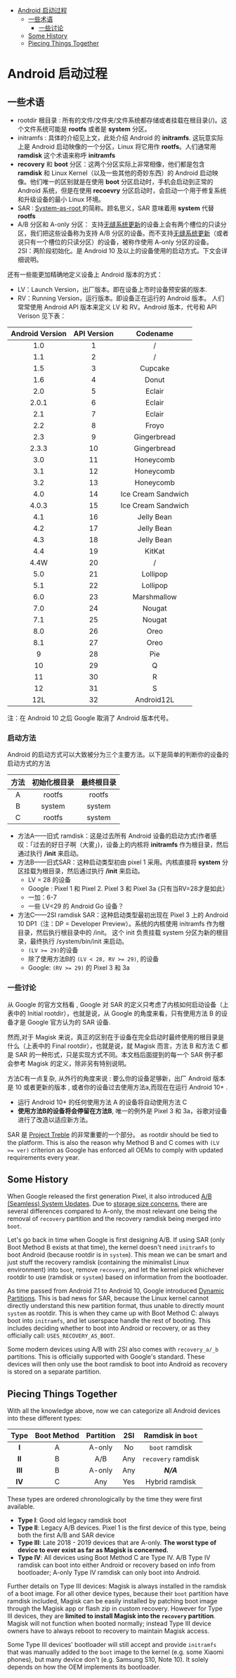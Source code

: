 
<!-- vim-markdown-toc GFM -->

* [Android 启动过程](#android-启动过程)
	* [一些术语](#一些术语)
		* [一些讨论](#一些讨论)
	* [Some History](#some-history)
	* [Piecing Things Together](#piecing-things-together)

<!-- vim-markdown-toc -->
# Android 启动过程

## 一些术语

- rootdir 根目录 : 所有的文件/文件夹/文件系统都存储或者挂载在根目录(/)。这个文件系统可能是 **rootfs** 或者是 **system** 分区。
- initramfs : 具体的介绍见上文，此处介绍 Android 的 **initramfs**. 这玩意实际上是 Android 启动映像的一个分区，Linux 将它用作 **rootfs**。人们通常用 **ramdisk** 这个术语来称呼 **initramfs**
- **recovery** 和 **boot** 分区：这两个分区实际上非常相像，他们都是包含 **ramdisk** 和 Linux Kernel（以及一些其他的奇妙东西）的 Android 启动映像。他们唯一的区别就是在使用 **boot** 分区启动时，手机会启动到正常的 Android 系统，但是在使用 **recoevry** 分区启动时，会启动一个用于修复系统和升级设备的最小 Linux 环境。
- SAR : [ System-as-root ](https://source.android.com/devices/bootloader/partitions/system-as-root) 的简称。顾名思义，SAR 意味着用 **system** 代替 **rootfs**
- A/B 分区和 A-only 分区： 支持[无缝系统更新](https://source.android.com/devices/tech/ota/ab)的设备上会有两个槽位的只读分区，我们把这些设备称为支持 A/B 分区的设备。而不支持[无缝系统更新](https://source.android.com/devices/tech/ota/ab)（或者说只有一个槽位的只读分区）的设备，被称作使用 A-only 分区的设备。
  2SI：两阶段初始化。是 Android 10 及以上的设备使用的启动方式。下文会详细说明。

 还有一些能更加精确地定义设备上 Android 版本的方式：
- LV：Launch Version，出厂版本。即在设备上市时设备预安装的版本.
- RV：Running Version，运行版本。即设备正在运行的 Android 版本。
  人们常常使用 Android API 版本来定义 LV 和 RV。Android 版本，代号和 API Verison 见下表：

| Android Version | API Version |      Codename      |
| :-------------: | :---------: | :----------------: |
|       1.0       |      1      |         /          |
|       1.1       |      2      |         /          |
|       1.5       |      3      |      Cupcake       |
|       1.6       |      4      |       Donut        |
|       2.0       |      5      |       Eclair       |
|      2.0.1      |      6      |       Eclair       |
|       2.1       |      7      |       Eclair       |
|       2.2       |      8      |       Froyo        |
|       2.3       |      9      |    Gingerbread     |
|      2.3.3      |     10      |    Gingerbread     |
|       3.0       |     11      |     Honeycomb      |
|       3.1       |     12      |     Honeycomb      |
|       3.2       |     13      |     Honeycomb      |
|       4.0       |     14      | Ice Cream Sandwich |
|      4.0.3      |     15      | Ice Cream Sandwich |
|       4.1       |     16      |     Jelly Bean     |
|       4.2       |     17      |     Jelly Bean     |
|       4.3       |     18      |     Jelly Bean     |
|       4.4       |     19      |       KitKat       |
|      4.4W       |     20      |         /          |
|       5.0       |     21      |      Lollipop      |
|       5.1       |     22      |      Lollipop      |
|       6.0       |     23      |    Marshmallow     |
|       7.0       |     24      |       Nougat       |
|       7.1       |     25      |       Nougat       |
|       8.0       |     26      |        Oreo        |
|       8.1       |     27      |        Oreo        |
|        9        |     28      |        Pie         |
|       10        |     29      |         Q          |
|       11        |     30      |         R          |
|       12        |     31      |         S          |
|       12L       |     32      |     Android12L     |

注：在 Android 10 之后 Google 取消了 Android 版本代号。
 ### 启动方法
 Android 的启动方式可以大致被分为三个主要方法。以下是简单的判断你的设备的启动方式的方法

 |方法|初始化根目录|最终根目录|
 |:-:|:-:|:-:|
 |A|rootfs|rootfs|
 |B|system|system|
 |C|rootfs|system|

- 方法A——旧式 ramdisk：这是过去所有 Android 设备的启动方式(作者感叹：「过去的好日子啊（大雾」)，设备上的内核将 **initramfs** 作为根目录，然后通过执行 **/init** 来启动。
- 方法B——旧式SAR：这种启动类型初由 pixel 1 采用。内核直接将 **system** 分区挂载为根目录，然后通过执行 **/init** 来启动。
  - LV = 28 的设备
  - Google : Pixel 1 和 Pixel 2. Pixel 3 和 Pixel 3a (只有当RV=28才是如此）
  - 一加：6-7
  - 一些 LV<29 的 Android Go 设备？
- 方法C——2SI ramdisk SAR：这种启动类型最初出现在 Pixel 3 上的 Android 10 DP1（注：DP = Developer Preview）。系统的内核使用 initramfs 作为根目录，然后执行根目录中的 /init。 这个 init 负责挂载 system 分区为新的根目录，最终执行 /system/bin/init 来启动。
	- `(LV >= 29)`的设备
	- 除了使用方法B的 `(LV < 28, RV >= 29)`, 的设备
	- Google:  `(RV >= 29)` 的 Pixel 3 和 3a
### 一些讨论

从 Google 的官方文档看 , Google 对 SAR 的定义只考虑了内核如何启动设备（上表中的 Initial rootdir），也就是说，从 Google 的角度来看，只有使用方法 B 的设备才是 Google 官方认为的 SAR 设备.

然而,对于 Magisk 来说，真正的区别在于设备在完全启动时最终使用的根目录是什么（上表中的 Final rootdir），也就是说，就 Magisk 而言，方法 B 和方法 C 都是 SAR 的一种形式，只是实现方式不同。本文档后面提到的每一个 SAR 例子都会参考 Magisk 的定义，除非另有特别说明。

方法C有一点复杂, 从外行的角度来说 : 要么你的设备足够新，出厂 Android 版本是 10 或者更新的版本 , 或者你的设备过去使用方法a,而现在在运行 Android 10+ .

- 运行 Android 10+ 的任何使用方法 A 的设备将自动使用方法 C
- **使用方法B的设备将会停留在方法B**, 唯一的例外是 Pixel 3 和 3a，谷歌对设备进行了改造以适应新方法。

SAR 是 [Project Treble](https://source.android.com/devices/architecture#hidl) 的非常重要的一个部分。 as rootdir should be tied to the platform. This is also the reason why Method B and C comes with `(LV >= ver)` criterion as Google has enforced all OEMs to comply with updated requirements every year.

## Some History

When Google released the first generation Pixel, it also introduced [A/B (Seamless) System Updates](https://source.android.com/devices/tech/ota/ab). Due to [storage size concerns](https://source.android.com/devices/tech/ota/ab/ab_faqs), there are several differences compared to A-only, the most relevant one being the removal of `recovery` partition and the recovery ramdisk being merged into `boot`.

Let's go back in time when Google is first designing A/B. If using SAR (only Boot Method B exists at that time), the kernel doesn't need `initramfs` to boot Android (because rootdir is in `system`). This mean we can be smart and just stuff the recovery ramdisk (containing the minimalist Linux environment) into `boot`, remove `recovery`, and let the kernel pick whichever rootdir to use (ramdisk or `system`) based on information from the bootloader.

As time passed from Android 7.1 to Android 10, Google introduced [Dynamic Partitions](https://source.android.com/devices/tech/ota/dynamic_partitions/implement). This is bad news for SAR, because the Linux kernel cannot directly understand this new partition format, thus unable to directly mount `system` as rootdir. This is when they came up with Boot Method C: always boot into `initramfs`, and let userspace handle the rest of booting. This includes deciding whether to boot into Android or recovery, or as they officially call: `USES_RECOVERY_AS_BOOT`.

Some modern devices using A/B with 2SI also comes with `recovery_a/_b` partitions. This is officially supported with Google's standard. These devices will then only use the boot ramdisk to boot into Android as recovery is stored on a separate partition.

## Piecing Things Together

With all the knowledge above, now we can categorize all Android devices into these different types:

Type | Boot Method | Partition | 2SI | Ramdisk in `boot`
:---: | :---: | :---: | :---: | :---:
**I** | A | A-only | No | `boot` ramdisk
**II** | B | A/B | Any | `recovery` ramdisk
**III** | B | A-only | Any | ***N/A***
**IV** | C | Any | Yes | Hybrid ramdisk

These types are ordered chronologically by the time they were first available.

- **Type I**: Good old legacy ramdisk boot
- **Type II**: Legacy A/B devices. Pixel 1 is the first device of this type, being both the first A/B and SAR device
- **Type III**: Late 2018 - 2019 devices that are A-only. **The worst type of device to ever exist as far as Magisk is concerned.**
- **Type IV**: All devices using Boot Method C are Type IV. A/B Type IV ramdisk can boot into either Android or recovery based on info from bootloader; A-only Type IV ramdisk can only boot into Android.

Further details on Type III devices: Magisk is always installed in the ramdisk of a boot image. For all other device types, because their `boot` partition have ramdisk included, Magisk can be easily installed by patching boot image through the Magisk app or flash zip in custom recovery. However for Type III devices, they are **limited to install Magisk into the `recovery` partition**. Magisk will not function when booted normally; instead Type III device owners have to always reboot to recovery to maintain Magisk access.

Some Type III devices' bootloader will still accept and provide `initramfs` that was manually added to the `boot` image to the kernel (e.g. some Xiaomi phones), but many device don't (e.g. Samsung S10, Note 10). It solely depends on how the OEM implements its bootloader.
